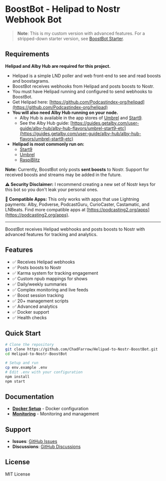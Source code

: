 # BoostBot - Helipad to Nostr Webhook Bot

> **Note**: This is my custom version with advanced features. For a stripped-down starter version, see [BoostBot Starter](https://github.com/ChadFarrow/BoostBot-Starter).

## Requirements

**Helipad and Alby Hub are required for this project.**

- Helipad is a simple LND poller and web front-end to see and read boosts and boostagrams.
- BoostBot receives webhooks from Helipad and posts boosts to Nostr.
- You must have Helipad running and configured to send webhooks to BoostBot.
- Get Helipad here: [https://github.com/Podcastindex-org/helipad](https://github.com/Podcastindex-org/helipad)
- **You will also need Alby Hub running on your node.**
  - Alby Hub is available in the app stores of [Umbrel](https://umbrel.com/) and [Start9](https://start9.com/).
  - See the Alby Hub guide: [https://guides.getalby.com/user-guide/alby-hub/alby-hub-flavors/umbrel-start9-etc](https://guides.getalby.com/user-guide/alby-hub/alby-hub-flavors/umbrel-start9-etc)
- **Helipad is most commonly run on:**
  - [Start9](https://start9.com/)
  - [Umbrel](https://umbrel.com/)
  - [RaspiBlitz](https://github.com/raspiblitz/raspiblitz)

**Note:** Currently, BoostBot only posts **sent boosts** to Nostr. Support for received boosts and streams may be added in the future.

**⚠️ Security Disclaimer:** I recommend creating a new set of Nostr keys for this bot so you don't leak your personal ones.

**📱 Compatible Apps:** This only works with apps that use Lightning payments: Alby, Podverse, PodcastGuru, CurioCaster, Castamatic, and LNBeats. Find more compatible apps at [https://podcasting2.org/apps](https://podcasting2.org/apps).

---

BoostBot receives Helipad webhooks and posts boosts to Nostr with advanced features for tracking and analytics.

## Features

- ✅ Receives Helipad webhooks
- ✅ Posts boosts to Nostr
- ✅ Karma system for tracking engagement
- ✅ Custom npub mappings for shows
- ✅ Daily/weekly summaries
- ✅ Complex monitoring and live feeds
- ✅ Boost session tracking
- ✅ 20+ management scripts
- ✅ Advanced analytics
- ✅ Docker support
- ✅ Health checks

## Quick Start

```bash
# Clone the repository  
git clone https://github.com/ChadFarrow/Helipad-to-Nostr-BoostBot.git
cd Helipad-to-Nostr-BoostBot

# Setup and run
cp env.example .env
# Edit .env with your configuration
npm install
npm start
```

## Documentation

- **[Docker Setup](./DOCKER.md)** - Docker configuration
- **[Monitoring](./MONITORING.md)** - Monitoring and management

## Support

- **Issues**: [GitHub Issues](https://github.com/your-repo/issues)
- **Discussions**: [GitHub Discussions](https://github.com/your-repo/discussions)

## License

MIT License